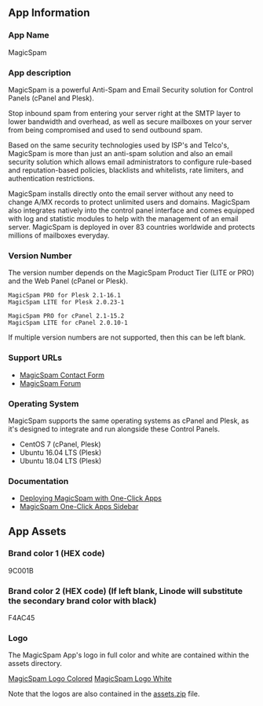 ## App Information

### App Name

MagicSpam

### App description

MagicSpam is a powerful Anti-Spam and Email Security solution for Control Panels (cPanel and Plesk).

Stop inbound spam from entering your server right at the SMTP layer to lower bandwidth and overhead, as well as secure mailboxes on your server from being compromised and used to send outbound spam.

Based on the same security technologies used by ISP's and Telco's, MagicSpam is more than just an anti-spam solution and also an email security solution which allows email administrators to configure rule-based and reputation-based policies, blacklists and whitelists, rate limiters, and authentication restrictions.

MagicSpam installs directly onto the email server without any need to change A/MX records to protect unlimited users and domains. MagicSpam also integrates natively into the control panel interface and comes equipped with log and statistic modules to help with the management of an email server. MagicSpam is deployed in over 83 countries worldwide and protects millions of mailboxes everyday.

### Version Number

The version number depends on the MagicSpam Product Tier (LITE or PRO) and the Web Panel (cPanel or Plesk).

    MagicSpam PRO for Plesk 2.1-16.1
    MagicSpam LITE for Plesk 2.0.23-1

    MagicSpam PRO for cPanel 2.1-15.2
    MagicSpam LITE for cPanel 2.0.10-1

If multiple version numbers are not supported, then this can be left blank.

### Support URLs

* [MagicSpam Contact Form](https://www.magicspam.com/support.php)
* [MagicSpam Forum](https://forums.magicspam.com/magicspam)

### Operating System

MagicSpam supports the same operating systems as cPanel and Plesk, as it's designed to integrate and run alongside these Control Panels.

* CentOS 7 (cPanel, Plesk)
* Ubuntu 16.04 LTS (Plesk)
* Ubuntu 18.04 LTS (Plesk)

### Documentation

* [Deploying MagicSpam with One-Click Apps](documentation/linode_marketplace_magicspam_app_page.md)
* [MagicSpam One-Click Apps Sidebar](documentation/linode_manager_magicspam_information_sidebar.md)

## App Assets

### Brand color 1 (HEX code)
9C001B

### Brand color 2 (HEX code) (If left blank, Linode will substitute the secondary brand color with black)
F4AC45

### Logo
The MagicSpam App's logo in full color and white are contained within the assets directory.

[MagicSpam Logo Colored](assets/magicspam_logo_colored.ai)
[MagicSpam Logo White](assets/magicspam_logo_white.ai)

Note that the logos are also contained in the [assets.zip](assets.zip) file.
